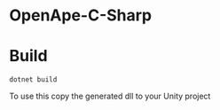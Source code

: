 # OpenApe-C-Sharp

# Build
~~~
dotnet build
~~~

To use this copy the generated dll to your Unity project
